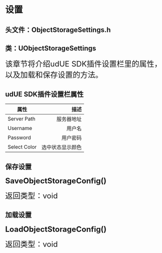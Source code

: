 # 设置
## 头文件：ObjectStorageSettings.h
## 类：UObjectStorageSettings
<font size=5>该章节将介绍udUE SDK插件设置栏里的属性，以及加载和保存设置的方法。</font>

## udUE SDK插件设置栏属性
| 属性                         |                          描述 |
| ---------------------------  | ---------------------------: |
| Server Path                  |                     服务器地址|
| Username                     |                     用户名|
| Password                     |                     用户密码|
| Select Color                 |                     选中状态显示颜色|

## 保存设置
**<font size=5>SaveObjectStorageConfig()</font>**

<font size=5>返回类型：void</font>
## 加载设置
**<font size=5>LoadObjectStorageConfig()</font>**

<font size=5>返回类型：void</font>
